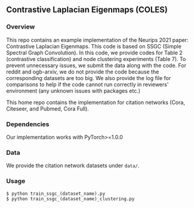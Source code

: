 ##  Contrastive Laplacian Eigenmaps (COLES) 

### Overview
This repo contains an example implementation of the Neurips 2021 paper: Contrastive Laplacian Eigenmaps.
This code is based on SSGC (Simple Spectral Graph Convolution).
In this code, we provide codes for Table 2 (contrastive classification) and node clustering experiments (Table 7). To prevent unnecessary issues, we submit the data along with the code.
For reddit and ogb-arxiv, we do not provide the code because the corresponding datasets are too big.
We also provide the log file for comparisons to help if the code cannot run correctly in reviewers' environment (any unknown issues with packages etc.)

This home repo contains the implementation for citation networks (Cora, Citeseer, and Pubmed, Cora Full).


### Dependencies
Our implementation works with PyTorch>=1.0.0

### Data
We provide the citation network datasets under `data/`.

### Usage

```
$ python train_ssgc_(dataset_name).py
$ python train_ssgc_(dataset_name)_clustering.py
```
